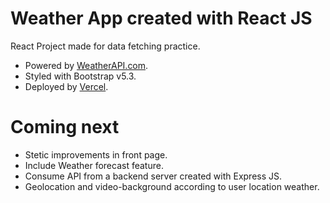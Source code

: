 # Weather App created with React JS

React Project made for data fetching practice. <br>
- Powered by <a href="https://www.weatherapi.com/">WeatherAPI.com</a>.
- Styled with Bootstrap v5.3.
- Deployed by <a href="https://vercel.com">Vercel</a>.

# Coming next
- Stetic improvements in front page. 
- Include Weather forecast feature.
- Consume API from a backend server created with Express JS.
- Geolocation and video-background according to user location weather.




